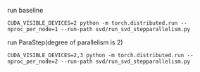 run baseline
```
CUDA_VISIBLE_DEVICES=2 python -m torch.distributed.run --nproc_per_node=1 --run-path svd/run_svd_stepparallelism.py
```

run ParaStep(degree of parallelism is 2)
```
CUDA_VISIBLE_DEVICES=2,3 python -m torch.distributed.run --nproc_per_node=2 --run-path svd/run_svd_stepparallelism.py
```